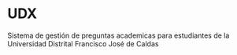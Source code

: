 # UDX
Sistema de gestión de preguntas academicas para estudiantes de la Universidad Distrital Francisco José de Caldas

